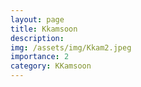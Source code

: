 ```yaml
---
layout: page
title: Kkamsoon
description: 
img: /assets/img/Kkam2.jpeg
importance: 2
category: KKamsoon
---
```


